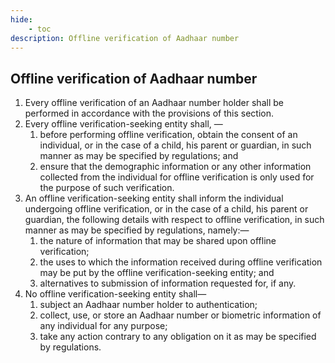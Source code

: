 ```yaml
---
hide:
    - toc
description: Offline verification of Aadhaar number
---
```


## Offline verification of Aadhaar number

1. Every offline verification of an Aadhaar number holder shall be performed in accordance with the provisions of this section.
2. Every offline verification-seeking entity shall, —
    1. before performing offline verification, obtain the consent of an individual, or in the case of a child, his parent or guardian, in such manner as may be specified by regulations; and
    2. ensure that the demographic information or any other information collected from the individual for offline verification is only used for the purpose of such verification.
3. An offline verification-seeking entity shall inform the individual undergoing offline verification, or in the case of a child, his parent or guardian, the following details with respect to offline verification, in such manner as may be specified by regulations, namely:—
    1. the nature of information that may be shared upon offline verification;
    2. the uses to which the information received during offline verification may be put by the offline verification-seeking entity; and
    3. alternatives to submission of information requested for, if any.
4. No offline verification-seeking entity shall—
    1. subject an Aadhaar number holder to authentication;
    2. collect, use, or store an Aadhaar number or biometric information of any individual for any purpose;
    3. take any action contrary to any obligation on it as may be specified by regulations.

